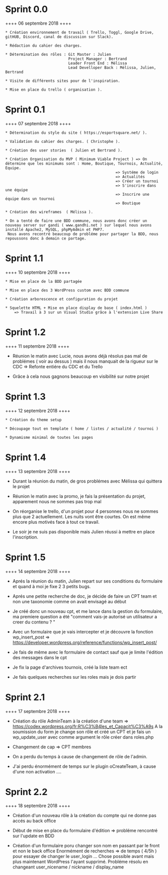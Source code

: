 # Sprint 0.0

++++ 06 septembre 2018 ++++

    * Création environnement de travail ( Trello, Toggl, Google Drive, gitHUB, Discord, canal de discussion sur Slack).

    * Rédaction du cahier des charges.

    * Détermination des rôles : Git Master : Julien
                                Project Manager : Bertrand
                                Leader Front End : Mélissa
                                Lead Develloper Back : Mélissa, Julien, Bertrand

    * Visite de différents sites pour de l'inspiration.

    * Mise en place du trello ( organisation ).


# Sprint 0.1 

++++ 07 septembre 2018 ++++

    * Détermination du style du site ( https://esportsquare.net/ ).

    * Validation du cahier des charges. ( Christophe ).

    * Création des user stories  ( Julien et Bertrand ).

    * Création Organisation du MVP ( Minimum Viable Project ) => On détermine que les minimums sont : Home, Boutique, Tournois, Actualité, Equipe.
                                                     => Systéme de login
                                                     => Actualités
                                                     => Créer un tournoi
                                                     => S'inscrire dans une équipe
                                                     => Inscrire une équipe dans un tournoi
                                                     => Boutique 

    * Création des wireframes  ( Mélissa ).

    * On a tenté de faire une BDD commune, nous avons donc créer un nouveau server sur gandi ( www.gandhi.net ) sur lequel nous avons installé Apache2, MySQL, phpMyAdmin et PHP7.
     Nous avons recontré beaucoup de probléme pour partager la BDD, nous repoussons donc à demain ce partage.  

# Sprint 1.1 

++++ 10 septembre 2018 ++++

    * Mise en place de la BDD partagée

    * Mise en place des 3 WordPress custom avec BDD commune

    * Création arborescence et configuration du projet

    * Squelette HTML + Mise en place display de base ( index.html )
        => Travail à 3 sur un Visual Studio grâce à l'extension Live Share

# Sprint 1.2

++++ 11 septembre 2018 ++++

   * Réunion le matin avec Lucie, nous avons déjà résolus pas mal de problémes ( voir au dessus ) mais il nous manquait de la rigueur sur le CDC
                                                           => Refonte entiére du CDC et du Trello

   * Grâce à cela nous gagnons beaucoup en visibilité sur notre projet

# Sprint 1.3

++++ 12 septembre 2018 ++++

    * Création du theme setup 

    * Découpage tout en template ( home / listes / actualité / tournoi )

    * Dynamisme minimal de toutes les pages

# Sprint 1.4

++++ 13 septembre 2018 ++++

* Durant la réunion du matin, de gros problémes avec Mélissa qui quittera le projet

* Réunion le matin avec la promo, je fais la présentation du projet, apparement nous ne sommes pas trop mal

* On réorganise le trello, d'un projet pour 4 personnes nous ne sommes plus que 2 actuellement. Les nuits vont être courtes. On est même encore plus motivés face
  à tout ce travail.

* Le soir je ne suis pas disponible mais Julien réussi à mettre en place l'inscription.

# Sprint 1.5

++++ 14 septembre 2018 ++++

* Aprés la réunion du matin, Julien repart sur ses conditions du formulaire et quand à moi je fixe 2 3 petits bugs.

* Aprés une petite recherche de doc, je décide de faire un CPT team et non une taxonomie comme on avait envisagé au début

* Je créé donc un nouveau cpt, et me lance dans la gestion du formulaire, ma premiere question a été "comment vais-je autorisé un utilisateur a creer du contenu ? " 

* Avec un formulaire que je vais intercepter et je découvre la fonction wp_insert_post => https://developer.wordpress.org/reference/functions/wp_insert_post/

* Je fais de même avec le formulaire de contact sauf que je limite l'édition des messages dans le cpt

* Je fix la page d'archives tournois, créé la liste team ect 

* Je fais quelques recherches sur les roles mais je dois partir

# Sprint 2.1

++++ 17 septembre 2018 ++++

* Création du rôle AdminTeam à la création d'une team => https://codex.wordpress.org/fr:R%C3%B4les_et_Capacit%C3%A9s
    A la soumission du form je change son rôle et créé un CPT et je fais un wp_update_user avec comme argument le rôle créer dans roles.php

* Changement de cap => CPT membres

* On a perdu du temps à cause de changement de rôle de l'admin.

* J'ai perdu énormément de temps sur le plugin oCreateTeam, à cause d'une non  activation ....  

# Sprint 2.2

++++ 18 septembre 2018 ++++

* Création d'un nouveau rôle à la création du compte qui ne donne pas accés au back office

* Début de mise en place du formulaire d'édition => probléme rencontré sur l'update en BDD

* Création d'un formulaire poru changer son nom en passant par le front et non le back office 
    Enormément de recherches => de temps ( 4/5h ) pour essayer de changer le user_login ...
    Chose possible avant mais plus maintenant WordPress l'ayant supprimé.
    Probléme résolu en changeant user_nicename / nickname / display_name 


